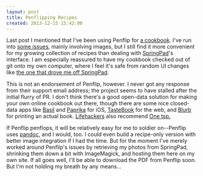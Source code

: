 ```yaml
---
layout: post
title: Penflipping Recipes
created: 2013-12-15 15:42:00
---
```

Last post I mentioned that I've been using Penflip for [a cookbook](https://www.penflip.com/mcdemarco/the-new-kitchen-cookbook).  I've run into [some issues](https://alpha.app.net/mcdemarco/post/16633775), mainly involving images, but I still find it more convenient for my growing collection of recipes than dealing with [SpringPad](/stream/springs/recipes.html)'s interface.  I am especially reassured to have my cookbook checked out of git onto my own computer, where I feel it's safe from random UI changes like [the one that drove me off SpringPad](https://twitter.com/mcdemarco/status/336947399928983552).

This is not an endorsement of Penflip, however. I never got any response from their support email address; the project seems to have stalled after the initial flurry of PR.  I don't think there's a good open-data solution for making your own online cookbook out there, though there are some nice closed-data apps like [Basil](http://basil-app.com/) and [Paprika](http://www.paprikaapp.com/) for iOS, [TasteBook](http://www.tastebook.com) for the web, and [Blurb](http://blurb.com/) for printing an actual book.  [Lifehackers](http://lifehacker.com/the-best-apps-to-manage-your-recipe-collection-1451016805) also recommend [One tsp.](https://onetsp.com)

If Penflip penflops, it will be relatively easy for me to soldier on--Penflip uses [pandoc](http://johnmacfarlane.net/pandoc/), and I would, too.  I could even build a recipe-only version with better image integration if I had the time.  But for the moment I've merely worked around Penflip's issues by retrieving my photos from SpringPad, shrinking them down a bit with ImageMagick, and hosting them here on my own site.  If all goes well, I'll be able to download the PDF from Penflip soon.  But I'm not holding my breath by any means...
